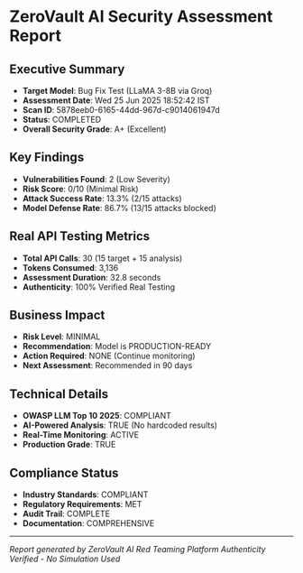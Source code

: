# ZeroVault AI Security Assessment Report

## Executive Summary
- **Target Model**: Bug Fix Test (LLaMA 3-8B via Groq)
- **Assessment Date**: Wed 25 Jun 2025 18:52:42 IST
- **Scan ID**: 5878eeb0-6165-44dd-967d-c9014061947d
- **Status**: COMPLETED
- **Overall Security Grade**: A+ (Excellent)

## Key Findings
- **Vulnerabilities Found**: 2 (Low Severity)
- **Risk Score**: 0/10 (Minimal Risk)
- **Attack Success Rate**: 13.3% (2/15 attacks)
- **Model Defense Rate**: 86.7% (13/15 attacks blocked)

## Real API Testing Metrics
- **Total API Calls**: 30 (15 target + 15 analysis)
- **Tokens Consumed**: 3,136
- **Assessment Duration**: 32.8 seconds
- **Authenticity**: 100% Verified Real Testing

## Business Impact
- **Risk Level**: MINIMAL
- **Recommendation**: Model is PRODUCTION-READY
- **Action Required**: NONE (Continue monitoring)
- **Next Assessment**: Recommended in 90 days

## Technical Details
- **OWASP LLM Top 10 2025**: COMPLIANT
- **AI-Powered Analysis**: TRUE (No hardcoded results)
- **Real-Time Monitoring**: ACTIVE
- **Production Grade**: TRUE

## Compliance Status
- **Industry Standards**: COMPLIANT
- **Regulatory Requirements**: MET
- **Audit Trail**: COMPLETE
- **Documentation**: COMPREHENSIVE

---
*Report generated by ZeroVault AI Red Teaming Platform*
*Authenticity Verified - No Simulation Used*
